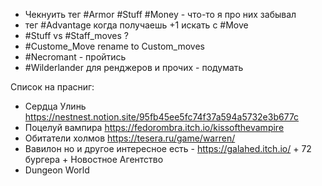 
* Чекнуить тег #Armor #Stuff #Money - что-то я про них забывал 
* тег #Advantage когда получаешь +1 искать с  #Move
* #Stuff vs #Staff_moves ?
* #Custome_Move rename to Custom_moves
* #Necromant - пройтись
* #Wilderlander для ренджеров и прочих - подумать

Список на прасниг:
- Сердца Улинь https://nestnest.notion.site/95fb45ee5fc74f37a594a5732e3b677c
- Поцелуй вампира  https://fedorombra.itch.io/kissofthevampire
- Обитатели холмов https://tesera.ru/game/warren/
- Вавилон но и другое интересное есть - https://galahed.itch.io/ + 72 бургера + Новостное Агентство
- Dungeon World
